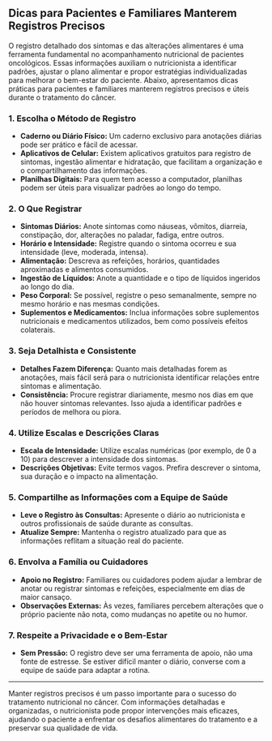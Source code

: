 
## Dicas para Pacientes e Familiares Manterem Registros Precisos

O registro detalhado dos sintomas e das alterações alimentares é uma ferramenta fundamental no acompanhamento nutricional de pacientes oncológicos. Essas informações auxiliam o nutricionista a identificar padrões, ajustar o plano alimentar e propor estratégias individualizadas para melhorar o bem-estar do paciente. Abaixo, apresentamos dicas práticas para pacientes e familiares manterem registros precisos e úteis durante o tratamento do câncer.

### 1. Escolha o Método de Registro

- **Caderno ou Diário Físico:** Um caderno exclusivo para anotações diárias pode ser prático e fácil de acessar.
- **Aplicativos de Celular:** Existem aplicativos gratuitos para registro de sintomas, ingestão alimentar e hidratação, que facilitam a organização e o compartilhamento das informações.
- **Planilhas Digitais:** Para quem tem acesso a computador, planilhas podem ser úteis para visualizar padrões ao longo do tempo.

### 2. O Que Registrar

- **Sintomas Diários:** Anote sintomas como náuseas, vômitos, diarreia, constipação, dor, alterações no paladar, fadiga, entre outros.
- **Horário e Intensidade:** Registre quando o sintoma ocorreu e sua intensidade (leve, moderada, intensa).
- **Alimentação:** Descreva as refeições, horários, quantidades aproximadas e alimentos consumidos.
- **Ingestão de Líquidos:** Anote a quantidade e o tipo de líquidos ingeridos ao longo do dia.
- **Peso Corporal:** Se possível, registre o peso semanalmente, sempre no mesmo horário e nas mesmas condições.
- **Suplementos e Medicamentos:** Inclua informações sobre suplementos nutricionais e medicamentos utilizados, bem como possíveis efeitos colaterais.

### 3. Seja Detalhista e Consistente

- **Detalhes Fazem Diferença:** Quanto mais detalhadas forem as anotações, mais fácil será para o nutricionista identificar relações entre sintomas e alimentação.
- **Consistência:** Procure registrar diariamente, mesmo nos dias em que não houver sintomas relevantes. Isso ajuda a identificar padrões e períodos de melhora ou piora.

### 4. Utilize Escalas e Descrições Claras

- **Escala de Intensidade:** Utilize escalas numéricas (por exemplo, de 0 a 10) para descrever a intensidade dos sintomas.
- **Descrições Objetivas:** Evite termos vagos. Prefira descrever o sintoma, sua duração e o impacto na alimentação.

### 5. Compartilhe as Informações com a Equipe de Saúde

- **Leve o Registro às Consultas:** Apresente o diário ao nutricionista e outros profissionais de saúde durante as consultas.
- **Atualize Sempre:** Mantenha o registro atualizado para que as informações reflitam a situação real do paciente.

### 6. Envolva a Família ou Cuidadores

- **Apoio no Registro:** Familiares ou cuidadores podem ajudar a lembrar de anotar ou registrar sintomas e refeições, especialmente em dias de maior cansaço.
- **Observações Externas:** Às vezes, familiares percebem alterações que o próprio paciente não nota, como mudanças no apetite ou no humor.

### 7. Respeite a Privacidade e o Bem-Estar

- **Sem Pressão:** O registro deve ser uma ferramenta de apoio, não uma fonte de estresse. Se estiver difícil manter o diário, converse com a equipe de saúde para adaptar a rotina.

---

Manter registros precisos é um passo importante para o sucesso do tratamento nutricional no câncer. Com informações detalhadas e organizadas, o nutricionista pode propor intervenções mais eficazes, ajudando o paciente a enfrentar os desafios alimentares do tratamento e a preservar sua qualidade de vida.
```
